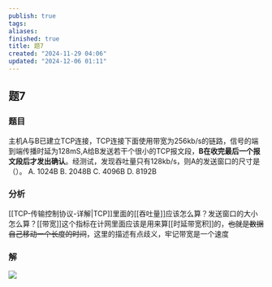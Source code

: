 ```yaml
---
publish: true
tags: 
aliases: 
finished: true
title: 题7
created: "2024-11-29 04:06"
updated: "2024-12-06 01:11"
---
```

## 题7
### 题目
主机A与B已建立TCP连接，TCP连接下面使用带宽为256kb/s的链路，信号的端到端传播时延为128mS,A给B发送若干个很小的TCP报文段，**B在收完最后一个报文段后才发出确认**。经测试，发现吞吐量只有128kb/s，则A的发送窗口的尺寸是（）。
A. 1024B
B. 2048B
C. 4096B
D. 8192B
### 分析
[[TCP-传输控制协议-详解|TCP]]里面的[[吞吐量]]应该怎么算？发送窗口的大小怎么算？[[带宽]]这个指标在计网里面应该是用来算[[时延带宽积]]的，~~也就是数据自己移动一个长度的时间~~，这里的描述有点歧义，牢记带宽是一个速度
### 解
![](https://img.hwenyi.tech/202411291206821.webp)